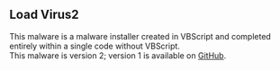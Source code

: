 ## Load Virus2
This malware is a malware installer created in VBScript and completed entirely within a single code without VBScript.
</br>
This malware is version 2; version 1 is available on <a href="https://github.com/Pochi-Liberluna/Tool/tree/main/Virus(Malware)/Load Virus">GitHub</a>.
